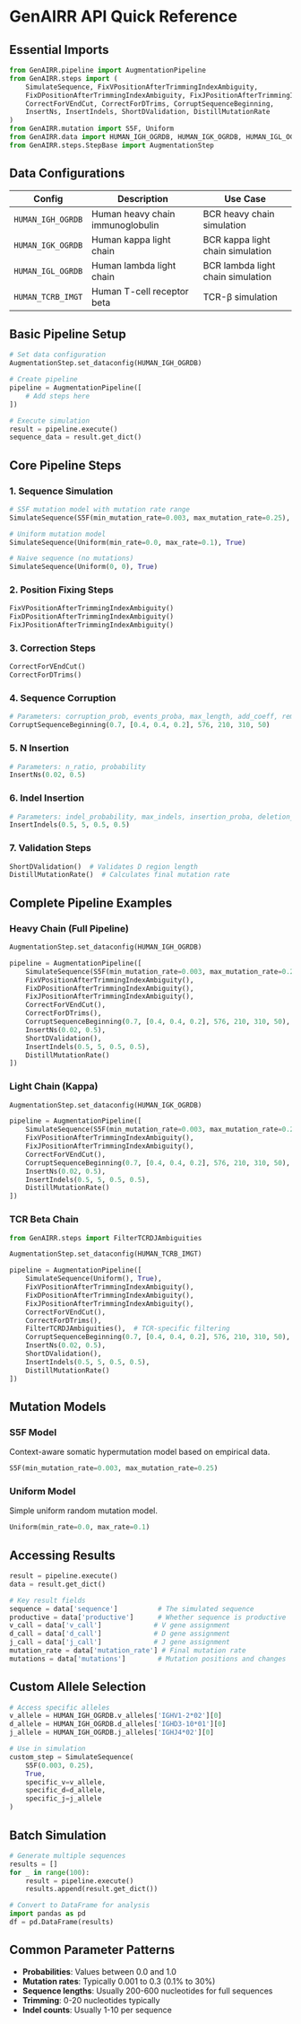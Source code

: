 # GenAIRR API Quick Reference

## Essential Imports

```python
from GenAIRR.pipeline import AugmentationPipeline
from GenAIRR.steps import (
    SimulateSequence, FixVPositionAfterTrimmingIndexAmbiguity,
    FixDPositionAfterTrimmingIndexAmbiguity, FixJPositionAfterTrimmingIndexAmbiguity,
    CorrectForVEndCut, CorrectForDTrims, CorruptSequenceBeginning,
    InsertNs, InsertIndels, ShortDValidation, DistillMutationRate
)
from GenAIRR.mutation import S5F, Uniform
from GenAIRR.data import HUMAN_IGH_OGRDB, HUMAN_IGK_OGRDB, HUMAN_IGL_OGRDB, HUMAN_TCRB_IMGT
from GenAIRR.steps.StepBase import AugmentationStep
```

## Data Configurations

| Config | Description | Use Case |
|--------|-------------|----------|
| `HUMAN_IGH_OGRDB` | Human heavy chain immunoglobulin | BCR heavy chain simulation |
| `HUMAN_IGK_OGRDB` | Human kappa light chain | BCR kappa light chain simulation |
| `HUMAN_IGL_OGRDB` | Human lambda light chain | BCR lambda light chain simulation |
| `HUMAN_TCRB_IMGT` | Human T-cell receptor beta | TCR-β simulation |

## Basic Pipeline Setup

```python
# Set data configuration
AugmentationStep.set_dataconfig(HUMAN_IGH_OGRDB)

# Create pipeline
pipeline = AugmentationPipeline([
    # Add steps here
])

# Execute simulation
result = pipeline.execute()
sequence_data = result.get_dict()
```

## Core Pipeline Steps

### 1. Sequence Simulation
```python
# S5F mutation model with mutation rate range
SimulateSequence(S5F(min_mutation_rate=0.003, max_mutation_rate=0.25), True)

# Uniform mutation model
SimulateSequence(Uniform(min_rate=0.0, max_rate=0.1), True)

# Naive sequence (no mutations)
SimulateSequence(Uniform(0, 0), True)
```

### 2. Position Fixing Steps
```python
FixVPositionAfterTrimmingIndexAmbiguity()
FixDPositionAfterTrimmingIndexAmbiguity()
FixJPositionAfterTrimmingIndexAmbiguity()
```

### 3. Correction Steps
```python
CorrectForVEndCut()
CorrectForDTrims()
```

### 4. Sequence Corruption
```python
# Parameters: corruption_prob, events_proba, max_length, add_coeff, remove_coeff, add_after_remove_coeff
CorruptSequenceBeginning(0.7, [0.4, 0.4, 0.2], 576, 210, 310, 50)
```

### 5. N Insertion
```python
# Parameters: n_ratio, probability
InsertNs(0.02, 0.5)
```

### 6. Indel Insertion
```python
# Parameters: indel_probability, max_indels, insertion_proba, deletion_proba
InsertIndels(0.5, 5, 0.5, 0.5)
```

### 7. Validation Steps
```python
ShortDValidation()  # Validates D region length
DistillMutationRate()  # Calculates final mutation rate
```

## Complete Pipeline Examples

### Heavy Chain (Full Pipeline)
```python
AugmentationStep.set_dataconfig(HUMAN_IGH_OGRDB)

pipeline = AugmentationPipeline([
    SimulateSequence(S5F(min_mutation_rate=0.003, max_mutation_rate=0.25), True),
    FixVPositionAfterTrimmingIndexAmbiguity(),
    FixDPositionAfterTrimmingIndexAmbiguity(),
    FixJPositionAfterTrimmingIndexAmbiguity(),
    CorrectForVEndCut(),
    CorrectForDTrims(),
    CorruptSequenceBeginning(0.7, [0.4, 0.4, 0.2], 576, 210, 310, 50),
    InsertNs(0.02, 0.5),
    ShortDValidation(),
    InsertIndels(0.5, 5, 0.5, 0.5),
    DistillMutationRate()
])
```

### Light Chain (Kappa)
```python
AugmentationStep.set_dataconfig(HUMAN_IGK_OGRDB)

pipeline = AugmentationPipeline([
    SimulateSequence(S5F(min_mutation_rate=0.003, max_mutation_rate=0.25), True),
    FixVPositionAfterTrimmingIndexAmbiguity(),
    FixJPositionAfterTrimmingIndexAmbiguity(),
    CorrectForVEndCut(),
    CorruptSequenceBeginning(0.7, [0.4, 0.4, 0.2], 576, 210, 310, 50),
    InsertNs(0.02, 0.5),
    InsertIndels(0.5, 5, 0.5, 0.5),
    DistillMutationRate()
])
```

### TCR Beta Chain
```python
from GenAIRR.steps import FilterTCRDJAmbiguities

AugmentationStep.set_dataconfig(HUMAN_TCRB_IMGT)

pipeline = AugmentationPipeline([
    SimulateSequence(Uniform(), True),
    FixVPositionAfterTrimmingIndexAmbiguity(),
    FixDPositionAfterTrimmingIndexAmbiguity(),
    FixJPositionAfterTrimmingIndexAmbiguity(),
    CorrectForVEndCut(),
    CorrectForDTrims(),
    FilterTCRDJAmbiguities(),  # TCR-specific filtering
    CorruptSequenceBeginning(0.7, [0.4, 0.4, 0.2], 576, 210, 310, 50),
    InsertNs(0.02, 0.5),
    ShortDValidation(),
    InsertIndels(0.5, 5, 0.5, 0.5),
    DistillMutationRate()
])
```

## Mutation Models

### S5F Model
Context-aware somatic hypermutation model based on empirical data.
```python
S5F(min_mutation_rate=0.003, max_mutation_rate=0.25)
```

### Uniform Model
Simple uniform random mutation model.
```python
Uniform(min_rate=0.0, max_rate=0.1)
```

## Accessing Results

```python
result = pipeline.execute()
data = result.get_dict()

# Key result fields
sequence = data['sequence']          # The simulated sequence
productive = data['productive']      # Whether sequence is productive
v_call = data['v_call']             # V gene assignment
d_call = data['d_call']             # D gene assignment
j_call = data['j_call']             # J gene assignment
mutation_rate = data['mutation_rate'] # Final mutation rate
mutations = data['mutations']        # Mutation positions and changes
```

## Custom Allele Selection

```python
# Access specific alleles
v_allele = HUMAN_IGH_OGRDB.v_alleles['IGHV1-2*02'][0]
d_allele = HUMAN_IGH_OGRDB.d_alleles['IGHD3-10*01'][0]
j_allele = HUMAN_IGH_OGRDB.j_alleles['IGHJ4*02'][0]

# Use in simulation
custom_step = SimulateSequence(
    S5F(0.003, 0.25),
    True,
    specific_v=v_allele,
    specific_d=d_allele,
    specific_j=j_allele
)
```

## Batch Simulation

```python
# Generate multiple sequences
results = []
for _ in range(100):
    result = pipeline.execute()
    results.append(result.get_dict())

# Convert to DataFrame for analysis
import pandas as pd
df = pd.DataFrame(results)
```

## Common Parameter Patterns

- **Probabilities**: Values between 0.0 and 1.0
- **Mutation rates**: Typically 0.001 to 0.3 (0.1% to 30%)
- **Sequence lengths**: Usually 200-600 nucleotides for full sequences
- **Trimming**: 0-20 nucleotides typically
- **Indel counts**: Usually 1-10 per sequence

